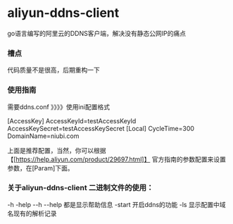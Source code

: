 # aliyun-ddns-client
go语言编写的阿里云的DDNS客户端，解决没有静态公网IP的痛点


### 槽点
代码质量不是很高，后期重构一下

### 使用指南
需要ddns.conf 》》》》使用ini配置格式

\[AccessKey\]
AccessKeyId=testAccessKeyId
AccessKeySecret=testAccessKeySecret
\[Local\]
CycleTime=300
DomainName=niubi.com

上面是推荐配置，当然，你可以根据【[https://help.aliyun.com/product/29697.html]】
官方指南的参数配置来设置参数，在\[Param\]下面。


### 关于aliyun-ddns-client 二进制文件的使用：
-h  -help --h --help 都是显示帮助信息
-start 开启ddns的功能
-ls 显示配置中域名现有的解析记录



